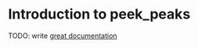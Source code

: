 # Introduction to peek_peaks

TODO: write [great documentation](http://jacobian.org/writing/what-to-write/)
